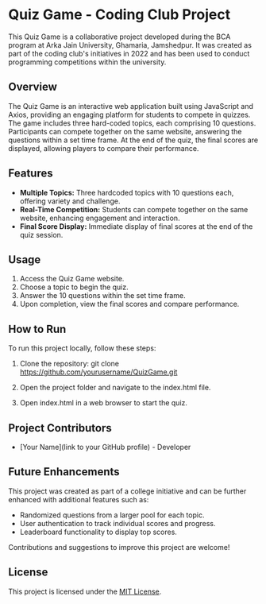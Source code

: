 # Quiz Game - Coding Club Project

This Quiz Game is a collaborative project developed during the BCA program at Arka Jain University, Ghamaria, Jamshedpur. It was created as part of the coding club's initiatives in 2022 and has been used to conduct programming competitions within the university.

## Overview

The Quiz Game is an interactive web application built using JavaScript and Axios, providing an engaging platform for students to compete in quizzes. The game includes three hard-coded topics, each comprising 10 questions. Participants can compete together on the same website, answering the questions within a set time frame. At the end of the quiz, the final scores are displayed, allowing players to compare their performance.

## Features

- **Multiple Topics:** Three hardcoded topics with 10 questions each, offering variety and challenge.
- **Real-Time Competition:** Students can compete together on the same website, enhancing engagement and interaction.
- **Final Score Display:** Immediate display of final scores at the end of the quiz session.

## Usage

1. Access the Quiz Game website.
2. Choose a topic to begin the quiz.
3. Answer the 10 questions within the set time frame.
4. Upon completion, view the final scores and compare performance.

## How to Run

To run this project locally, follow these steps:

1. Clone the repository: git clone https://github.com/yourusername/QuizGame.git


2. Open the project folder and navigate to the index.html file.
3. Open index.html in a web browser to start the quiz.

## Project Contributors

- [Your Name](link to your GitHub profile) - Developer

## Future Enhancements

This project was created as part of a college initiative and can be further enhanced with additional features such as:
- Randomized questions from a larger pool for each topic.
- User authentication to track individual scores and progress.
- Leaderboard functionality to display top scores.

Contributions and suggestions to improve this project are welcome!

## License

This project is licensed under the [MIT License](LICENSE).



